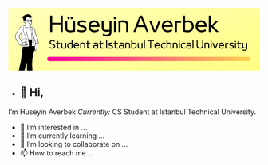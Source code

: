 ![Banner Image](./banner.png)


- <h2>👋 Hi, </h2> 
I’m Huseyin Averbek
<i> Currently:</i> CS Student at Istanbul Technical University. 
- 👀 I’m interested in ...
- 🌱 I’m currently learning ...
- 💞️ I’m looking to collaborate on ...
- 📫 How to reach me ...

<!---
hevirbek/hevirbek is a ✨ special ✨ repository because its `README.md` (this file) appears on your GitHub profile.
You can click the Preview link to take a look at your changes.
--->
